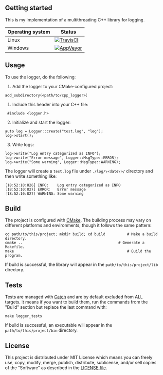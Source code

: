 ## Getting started
This is my implementation of a multithreading C++ library for logging.



Operating system | Status
---------------- | ----------
Linux            | [![TravisCI](https://img.shields.io/travis/oyyablokov/cpp-logger/develop.svg)](https://travis-ci.org/ethereum/cpp-ethereum)
Windows          | [![AppVeyor](https://img.shields.io/appveyor/ci/oyyablokov/cpp-logger/develop.svg)](https://ci.appveyor.com/project/oyyablokov/cpp-logger)

## Usage
To use the logger, do the following:

1. Add the logger to your CMake-configured project:
```
add_subdirectory(<path/to/cpp_logger>)
```

1. Include this header into your C++ file:
```
 #include <logger.h>
```

2. Initialize and start the logger:
```
auto log = Logger::create("test.log", "log");
log->start();
```

3. Write logs:
```
log->write("Log entry categorized as INFO");
log->write("Error message", Logger::MsgType::ERROR);
log->write("Some warning", Logger::MsgType::WARNING);
```
The logger will create a `test.log` file under `./log/\<date\>/` directory and then write something like:
```
[18:52:10:826] INFO:	Log entry categorized as INFO
[18:52:10:827] ERROR:	Error message
[18:52:10:827] WARNING:	Some warning
```

## Build
The project is configured with [CMake](https://cmake.org/). The building process may vary on different platforms and environments, though it follows the same pattern:
```
cd path/to/this/project; mkdir build; cd build          # Make a build directory.
cmake ..    		                                # Generate a Makefile.
make                                                    # Build the program.
```
If build is successful, the library will appear in the `path/to/this/project/lib` directory.

## Tests
Tests are managed with [Catch](https://github.com/catchorg/Catch2) and are by default excluded from ALL targets. It means if you want to build them, run the commands from the "Build" section but replace the last command with:
```
make logger_tests
```
If build is successful, an executable will appear in the `path/to/this/project/bin` directory.

## License
This project is distributed under MIT License which means you can freely use, copy, modify, merge, publish, distribute, sublicense, and/or sell copies of the "Software" as described in the [LICENSE file](https://github.com/oyyablokov/cpp-logger/blob/master/LICENSE).
